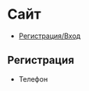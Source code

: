 # Сайт

- [Регистрация/Вход](https://github.com/usmonitcompany/sso#%D1%80%D0%B5%D0%B3%D0%B8%D1%81%D1%82%D1%80%D0%B0%D1%86%D0%B8%D1%8F)
  
## Регистрация

- Телефон
